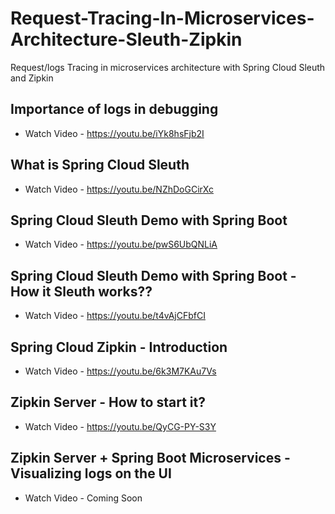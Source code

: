 # Request-Tracing-In-Microservices-Architecture-Sleuth-Zipkin
 Request/logs Tracing in microservices architecture with Spring Cloud Sleuth and Zipkin
 
 ## Importance of logs in debugging
 
 * Watch Video - https://youtu.be/iYk8hsFjb2I
 
  ## What is Spring Cloud Sleuth
 
 * Watch Video - https://youtu.be/NZhDoGCirXc
 
  ## Spring Cloud Sleuth Demo with Spring Boot
 
 * Watch Video - https://youtu.be/pwS6UbQNLiA
 
  ## Spring Cloud Sleuth Demo with Spring Boot - How it Sleuth works??
 
 * Watch Video - https://youtu.be/t4vAjCFbfCI
 
  ## Spring Cloud Zipkin - Introduction
 
 * Watch Video - https://youtu.be/6k3M7KAu7Vs
 
  ## Zipkin Server - How to start it? 
 
 * Watch Video - https://youtu.be/QyCG-PY-S3Y
 
  ## Zipkin Server + Spring Boot Microservices - Visualizing logs on the UI
 
 * Watch Video - Coming Soon
 
 

